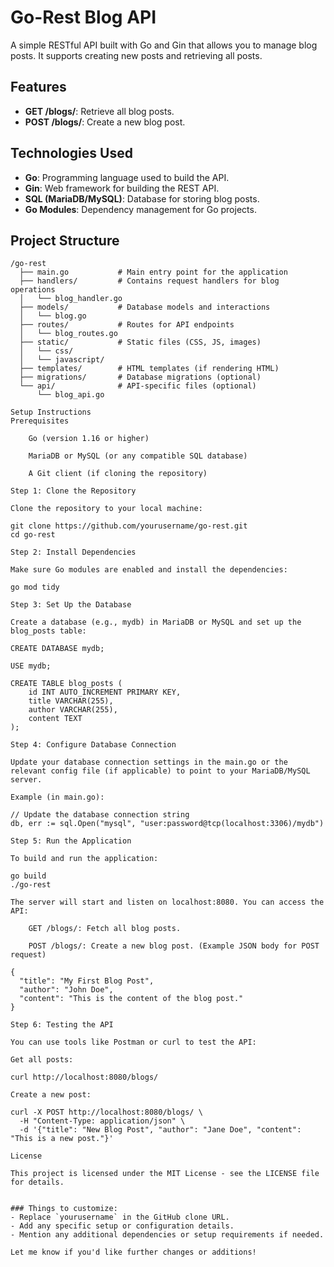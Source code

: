 # Go-Rest Blog API

A simple RESTful API built with Go and Gin that allows you to manage blog posts. It supports creating new posts and retrieving all posts.

## Features

- **GET /blogs/**: Retrieve all blog posts.
- **POST /blogs/**: Create a new blog post.

## Technologies Used

- **Go**: Programming language used to build the API.
- **Gin**: Web framework for building the REST API.
- **SQL (MariaDB/MySQL)**: Database for storing blog posts.
- **Go Modules**: Dependency management for Go projects.

## Project Structure

```plaintext
/go-rest
  ├── main.go           # Main entry point for the application
  ├── handlers/         # Contains request handlers for blog operations
  │   └── blog_handler.go
  ├── models/           # Database models and interactions
  │   └── blog.go
  ├── routes/           # Routes for API endpoints
  │   └── blog_routes.go
  ├── static/           # Static files (CSS, JS, images)
  │   └── css/
  │   └── javascript/
  ├── templates/        # HTML templates (if rendering HTML)
  ├── migrations/       # Database migrations (optional)
  └── api/              # API-specific files (optional)
      └── blog_api.go

Setup Instructions
Prerequisites

    Go (version 1.16 or higher)

    MariaDB or MySQL (or any compatible SQL database)

    A Git client (if cloning the repository)

Step 1: Clone the Repository

Clone the repository to your local machine:

git clone https://github.com/yourusername/go-rest.git
cd go-rest

Step 2: Install Dependencies

Make sure Go modules are enabled and install the dependencies:

go mod tidy

Step 3: Set Up the Database

Create a database (e.g., mydb) in MariaDB or MySQL and set up the blog_posts table:

CREATE DATABASE mydb;

USE mydb;

CREATE TABLE blog_posts (
    id INT AUTO_INCREMENT PRIMARY KEY,
    title VARCHAR(255),
    author VARCHAR(255),
    content TEXT
);

Step 4: Configure Database Connection

Update your database connection settings in the main.go or the relevant config file (if applicable) to point to your MariaDB/MySQL server.

Example (in main.go):

// Update the database connection string
db, err := sql.Open("mysql", "user:password@tcp(localhost:3306)/mydb")

Step 5: Run the Application

To build and run the application:

go build
./go-rest

The server will start and listen on localhost:8080. You can access the API:

    GET /blogs/: Fetch all blog posts.

    POST /blogs/: Create a new blog post. (Example JSON body for POST request)

{
  "title": "My First Blog Post",
  "author": "John Doe",
  "content": "This is the content of the blog post."
}

Step 6: Testing the API

You can use tools like Postman or curl to test the API:

Get all posts:

curl http://localhost:8080/blogs/

Create a new post:

curl -X POST http://localhost:8080/blogs/ \
  -H "Content-Type: application/json" \
  -d '{"title": "New Blog Post", "author": "Jane Doe", "content": "This is a new post."}'

License

This project is licensed under the MIT License - see the LICENSE file for details.


### Things to customize:
- Replace `yourusername` in the GitHub clone URL.
- Add any specific setup or configuration details.
- Mention any additional dependencies or setup requirements if needed.

Let me know if you'd like further changes or additions!
